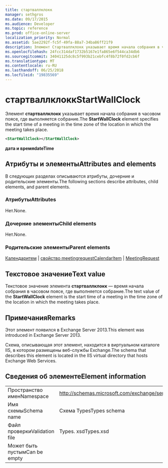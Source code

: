 ```yaml
---
title: стартваллклокк
manager: sethgros
ms.date: 09/17/2015
ms.audience: Developer
ms.topic: reference
ms.prod: office-online-server
localization_priority: Normal
ms.assetid: 5ae2292f-fc5f-49fa-88a7-34ba86ff21f9
description: Элемент Стартваллклокк указывает время начала собрания в часовом поясе, где выполняется собрание.
ms.openlocfilehash: 24fcc314daf1732b5167e1fa865e6f544ca34db6
ms.sourcegitcommit: 34041125dc8c5f993b21cebfc4f8b72f0fd2cb6f
ms.translationtype: MT
ms.contentlocale: ru-RU
ms.lasthandoff: 06/25/2018
ms.locfileid: "19835569"
---
```

# <a name="startwallclock"></a><span data-ttu-id="49567-103">стартваллклокк</span><span class="sxs-lookup"><span data-stu-id="49567-103">StartWallClock</span></span>

<span data-ttu-id="49567-104">Элемент **стартваллклокк** указывает время начала собрания в часовом поясе, где выполняется собрание.</span><span class="sxs-lookup"><span data-stu-id="49567-104">The **StartWallClock** element specifies the start time of a meeting in the time zone of the location in which the meeting takes place.</span></span> 
  
```XML
<StartWallClock></StartWallClock>
```

<span data-ttu-id="49567-105">**дата и время**</span><span class="sxs-lookup"><span data-stu-id="49567-105">**dateTime**</span></span>

## <a name="attributes-and-elements"></a><span data-ttu-id="49567-106">Атрибуты и элементы</span><span class="sxs-lookup"><span data-stu-id="49567-106">Attributes and elements</span></span>

<span data-ttu-id="49567-107">В следующих разделах описываются атрибуты, дочерние и родительские элементы.</span><span class="sxs-lookup"><span data-stu-id="49567-107">The following sections describe attributes, child elements, and parent elements.</span></span>
  
### <a name="attributes"></a><span data-ttu-id="49567-108">Атрибуты</span><span class="sxs-lookup"><span data-stu-id="49567-108">Attributes</span></span>

<span data-ttu-id="49567-109">Нет.</span><span class="sxs-lookup"><span data-stu-id="49567-109">None.</span></span>
  
### <a name="child-elements"></a><span data-ttu-id="49567-110">Дочерние элементы</span><span class="sxs-lookup"><span data-stu-id="49567-110">Child elements</span></span>

<span data-ttu-id="49567-111">Нет.</span><span class="sxs-lookup"><span data-stu-id="49567-111">None.</span></span>
  
### <a name="parent-elements"></a><span data-ttu-id="49567-112">Родительские элементы</span><span class="sxs-lookup"><span data-stu-id="49567-112">Parent elements</span></span>

<span data-ttu-id="49567-113">[Календаритем](calendaritem.md) | [свойство meetingrequest](meetingrequest.md)</span><span class="sxs-lookup"><span data-stu-id="49567-113">[CalendarItem](calendaritem.md) | [MeetingRequest](meetingrequest.md)</span></span>
  
## <a name="text-value"></a><span data-ttu-id="49567-114">Текстовое значение</span><span class="sxs-lookup"><span data-stu-id="49567-114">Text value</span></span>

<span data-ttu-id="49567-115">Текстовое значение элемента **стартваллклокк** — время начала собрания в часовом поясе, где выполняется собрание.</span><span class="sxs-lookup"><span data-stu-id="49567-115">The text value of the **StartWallClock** element is the start time of a meeting in the time zone of the location in which the meeting takes place.</span></span> 
  
## <a name="remarks"></a><span data-ttu-id="49567-116">Примечания</span><span class="sxs-lookup"><span data-stu-id="49567-116">Remarks</span></span>

<span data-ttu-id="49567-117">Этот элемент появился в Exchange Server 2013.</span><span class="sxs-lookup"><span data-stu-id="49567-117">This element was introduced in Exchange Server 2013.</span></span>
  
<span data-ttu-id="49567-118">Схема, описывающая этот элемент, находится в виртуальном каталоге IIS, в котором размещены веб-службы Exchange.</span><span class="sxs-lookup"><span data-stu-id="49567-118">The schema that describes this element is located in the IIS virtual directory that hosts Exchange Web Services.</span></span>
  
## <a name="element-information"></a><span data-ttu-id="49567-119">Сведения об элементе</span><span class="sxs-lookup"><span data-stu-id="49567-119">Element information</span></span>

|||
|:-----|:-----|
|<span data-ttu-id="49567-120">Пространство имен</span><span class="sxs-lookup"><span data-stu-id="49567-120">Namespace</span></span>  <br/> |http://schemas.microsoft.com/exchange/services/2006/types  <br/> |
|<span data-ttu-id="49567-121">Имя схемы</span><span class="sxs-lookup"><span data-stu-id="49567-121">Schema name</span></span>  <br/> |<span data-ttu-id="49567-122">Схема Types</span><span class="sxs-lookup"><span data-stu-id="49567-122">Types schema</span></span>  <br/> |
|<span data-ttu-id="49567-123">Файл проверки</span><span class="sxs-lookup"><span data-stu-id="49567-123">Validation file</span></span>  <br/> |<span data-ttu-id="49567-124">Types. xsd</span><span class="sxs-lookup"><span data-stu-id="49567-124">Types.xsd</span></span>  <br/> |
|<span data-ttu-id="49567-125">Может быть пустым</span><span class="sxs-lookup"><span data-stu-id="49567-125">Can be empty</span></span>  <br/> ||
   

